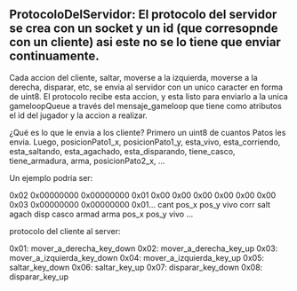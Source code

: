 ## ProtocoloDelServidor: El protocolo del servidor se crea con un socket y un id (que corresopnde con un cliente) asi este no se lo tiene que enviar continuamente.

Cada accion del cliente, saltar, moverse a la izquierda, moverse a la derecha, disparar, etc, se envia al servidor con un unico caracter en forma de uint8. El protocolo recibe esta accion, y esta listo para enviarlo a la unica gameloopQueue a través del mensaje_gameloop que tiene como atributos el id del jugador y la accion a realizar.

¿Qué es lo que le envia a los cliente?
Primero un uint8 de cuantos Patos les envia. Luego, posicionPato1_x, posicionPato1_y, esta_vivo, esta_corriendo, esta_saltando, esta_agachado, esta_disparando, tiene_casco, tiene_armadura, arma, posicionPato2_x, ...

Un ejemplo podria ser:

0x02 0x00000000 0x00000000 0x01  0x00  0x00  0x00  0x00  0x00   0x00   0x03        0x00000000  0x00000000 0x01...
cant   pos_x      pos_y    vivo  corr  salt agach  disp  casco  armad  arma          pos_x        pos_y  vivo ...


protocolo del cliente al server:

0x01: mover_a_derecha_key_down
0x02: mover_a_derecha_key_up
0x03: mover_a_izquierda_key_down
0x04: mover_a_izquierda_key_up
0x05: saltar_key_down
0x06: saltar_key_up
0x07: disparar_key_down
0x08: disparar_key_up
